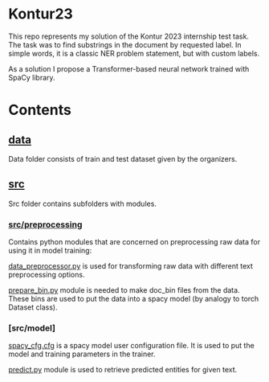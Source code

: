 # Kontur23
This repo represents my solution of the Kontur 2023 internship test task. The task was to find substrings in the document by requested label. In simple words, it is a classic NER problem statement, but with custom labels. 

As a solution I propose a Transformer-based neural network trained with SpaCy library. 

# Contents
## [data](/data)
Data folder consists of train and test dataset given by the organizers.
## [src](/src)
Src folder contains subfolders with modules.
### [src/preprocessing](/src/preprocessing)
Contains python modules that are concerned on preprocessing raw data for using it in model training:

[data_preprocessor.py](/src/preprocessing/data_preprocessor.py) is used for transforming raw data with different text preprocessing options.

[prepare_bin.py](/src/preprocessing/prepare_bin.py) module is needed to make doc_bin files from the data. These bins are used to put the data into a spacy model (by analogy to torch Dataset class).
### [src/model]
[spacy_cfg.cfg](/src/model/spacy_cfg.cfg) is a spacy model user configuration file. It is used to put the model and training parameters in the trainer.

[predict.py](/src/model/predict.py) module is used to retrieve predicted entities for given text.
